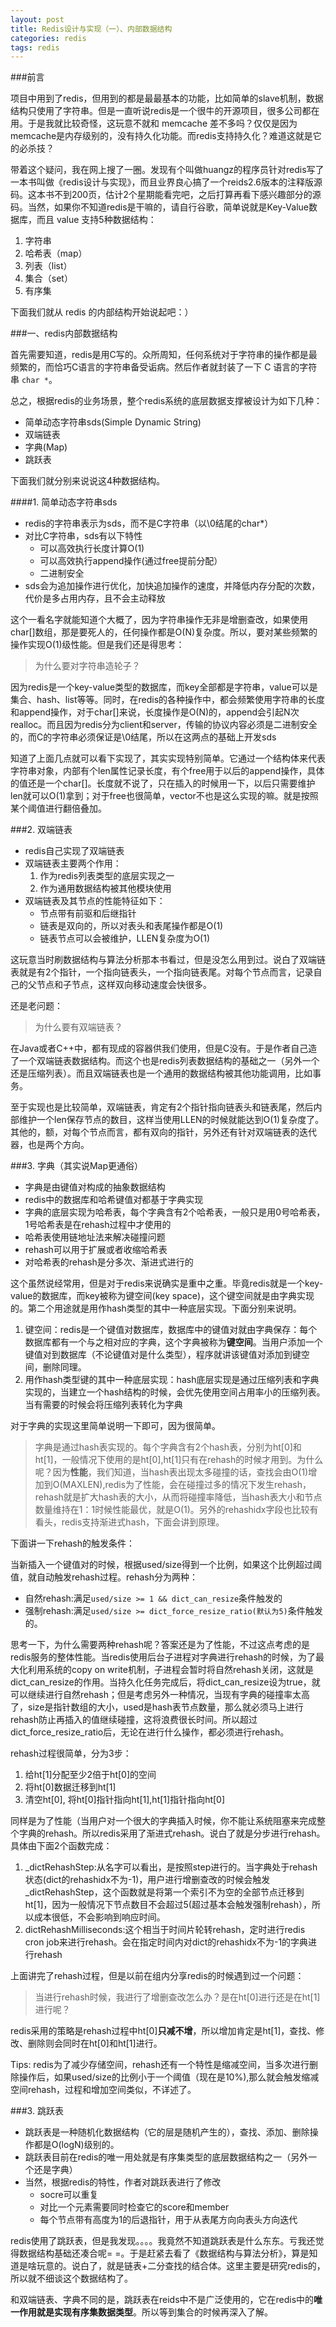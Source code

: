 ```yaml
---
layout: post
title: Redis设计与实现（一）、内部数据结构
categories: redis
tags: redis
---
```


###前言

项目中用到了redis，但用到的都是最最基本的功能，比如简单的slave机制，数据结构只使用了字符串。但是一直听说redis是一个很牛的开源项目，很多公司都在用。于是我就比较奇怪，这玩意不就和 memcache 差不多吗？仅仅是因为memcache是内存级别的，没有持久化功能。而redis支持持久化？难道这就是它的必杀技？

带着这个疑问，我在网上搜了一圈。发现有个叫做huangz的程序员针对redis写了一本书叫做《redis设计与实现》，而且业界良心搞了一个reids2.6版本的注释版源码。这本书不到200页，估计2个星期能看完吧，之后打算再看下感兴趣部分的源码。当然，如果你不知道redis是干嘛的，请自行谷歌，简单说就是Key-Value数据库，而且 value 支持5种数据结构：

1. 字符串
2. 哈希表（map）
3. 列表（list）
4. 集合（set）
5. 有序集

下面我们就从 redis 的内部结构开始说起吧：）

###一、redis内部数据结构

首先需要知道，redis是用C写的。众所周知，任何系统对于字符串的操作都是最频繁的，而恰巧C语言的字符串备受诟病。然后作者就封装了一下 C 语言的字符串 `char *`。

总之，根据redis的业务场景，整个redis系统的底层数据支撑被设计为如下几种：

* 简单动态字符串sds(Simple Dynamic String)
* 双端链表
* 字典(Map)
* 跳跃表

下面我们就分别来说说这4种数据结构。

####1. 简单动态字符串sds

* redis的字符串表示为sds，而不是C字符串（以\0结尾的char*）
* 对比C字符串，sds有以下特性
	* 可以高效执行长度计算O(1)
	* 可以高效执行append操作(通过free提前分配）
	* 二进制安全
* sds会为追加操作进行优化，加快追加操作的速度，并降低内存分配的次数，代价是多占用内存，且不会主动释放

这个一看名字就能知道个大概了，因为字符串操作无非是增删查改，如果使用char[]数组，那是要死人的，任何操作都是O(N)复杂度。所以，要对某些频繁的操作实现O(1)级性能。但是我们还是得思考：

> 为什么要对字符串造轮子？

因为redis是一个key-value类型的数据库，而key全部都是字符串，value可以是集合、hash、list等等。同时，在redis的各种操作中，都会频繁使用字符串的长度和append操作，对于char[]来说，长度操作是O(N)的，append会引起N次realloc。而且因为redis分为client和server，传输的协议内容必须是二进制安全的，而C的字符串必须保证是\0结尾，所以在这两点的基础上开发sds

知道了上面几点就可以看下实现了，其实实现特别简单。它通过一个结构体来代表字符串对象，内部有个len属性记录长度，有个free用于以后的append操作，具体的值还是一个char[]。长度就不说了，只在插入的时候用一下，以后只需要维护len就可以O(1)拿到；对于free也很简单，vector不也是这么实现的嘛。就是按照某个阈值进行翻倍叠加。

###2. 双端链表

* redis自己实现了双端链表
* 双端链表主要两个作用：
	1. 作为redis列表类型的底层实现之一
	2. 作为通用数据结构被其他模块使用
* 双端链表及其节点的性能特征如下：
	* 节点带有前驱和后继指针
	* 链表是双向的，所以对表头和表尾操作都是O(1)
	* 链表节点可以会被维护，LLEN复杂度为O(1)

这玩意当时刷数据结构与算法分析那本书看过，但是没怎么用到过。说白了双端链表就是有2个指针，一个指向链表头，一个指向链表尾。对每个节点而言，记录自己的父节点和子节点，这样双向移动速度会快很多。

还是老问题：

> 为什么要有双端链表？

在Java或者C++中，都有现成的容器供我们使用，但是C没有。于是作者自己造了一个双端链表数据结构。而这个也是redis列表数据结构的基础之一（另外一个还是压缩列表）。而且双端链表也是一个通用的数据结构被其他功能调用，比如事务。

至于实现也是比较简单，双端链表，肯定有2个指针指向链表头和链表尾，然后内部维护一个len保存节点的数目，这样当使用LLEN的时候就能达到O(1)复杂度了。其他的，额，对每个节点而言，都有双向的指针，另外还有针对双端链表的迭代器，也是两个方向。

###3. 字典（其实说Map更通俗）

* 字典是由键值对构成的抽象数据结构
* redis中的数据库和哈希键值对都基于字典实现
* 字典的底层实现为哈希表，每个字典含有2个哈希表，一般只是用0号哈希表，1号哈希表是在rehash过程中才使用的
* 哈希表使用链地址法来解决碰撞问题
* rehash可以用于扩展或者收缩哈希表
* 对哈希表的rehash是分多次、渐进式进行的

这个虽然说经常用，但是对于redis来说确实是重中之重。毕竟redis就是一个key-value的数据库，而key被称为键空间(key space)，这个键空间就是由字典实现的。第二个用途就是用作hash类型的其中一种底层实现。下面分别来说明。

1. 键空间：redis是一个键值对数据库，数据库中的键值对就由字典保存：每个数据库都有一个与之相对应的字典，这个字典被称为**键空间**。当用户添加一个键值对到数据库（不论键值对是什么类型），程序就讲该键值对添加到键空间，删除同理。
2. 用作hash类型键的其中一种底层实现：hash底层实现是通过压缩列表和字典实现的，当建立一个hash结构的时候，会优先使用空间占用率小的压缩列表。当有需要的时候会将压缩列表转化为字典

对于字典的实现这里简单说明一下即可，因为很简单。

> 字典是通过hash表实现的。每个字典含有2个hash表，分别为ht[0]和ht[1]，一般情况下使用的是ht[0],ht[1]只有在rehash的时候才用到。为什么呢？因为**性能**，我们知道，当hash表出现太多碰撞的话，查找会由O(1)增加到O(MAXLEN),redis为了性能，会在碰撞过多的情况下发生rehash，rehash就是扩大hash表的大小，从而将碰撞率降低，当hash表大小和节点数量维持在1：1时候性能最优，就是O(1)。另外的rehashidx字段也比较有看头，redis支持渐进式hash，下面会讲到原理。

下面讲一下rehash的触发条件：

当新插入一个键值对的时候，根据used/size得到一个比例，如果这个比例超过阈值，就自动触发rehash过程。rehash分为两种：

* 自然rehash:满足```used/size >= 1 && dict_can_resize```条件触发的
* 强制rehash:满足```used/size >= dict_force_resize_ratio(默认为5)```条件触发的。

思考一下，为什么需要两种rehash呢？答案还是为了性能，不过这点考虑的是redis服务的整体性能。当redis使用后台子进程对字典进行rehash的时候，为了最大化利用系统的copy on write机制，子进程会暂时将自然rehash关闭，这就是dict_can_resize的作用。当持久化任务完成后，将dict_can_resize设为true，就可以继续进行自然rehash；但是考虑另外一种情况，当现有字典的碰撞率太高了，size是指针数组的大小，used是hash表节点数量，那么就必须马上进行rehash防止再插入的值继续碰撞，这将浪费很长时间。所以超过dict_force_resize_ratio后，无论在进行什么操作，都必须进行rehash。

rehash过程很简单，分为3步：

1. 给ht[1]分配至少2倍于ht[0]的空间
2. 将ht[0]数据迁移到ht[1]
3. 清空ht[0], 将ht[0]指针指向ht[1],ht[1]指针指向ht[0]

同样是为了性能（当用户对一个很大的字典插入时候，你不能让系统阻塞来完成整个字典的rehash。所以redis采用了渐进式rehash。说白了就是分步进行rehash。具体由下面2个函数完成：

1. _dictRehashStep:从名字可以看出，是按照step进行的。当字典处于rehash状态(dict的rehashidx不为-1)，用户进行增删查改的时候会触发_dictRehashStep，这个函数就是将第一个索引不为空的全部节点迁移到ht[1]，因为一般情况下节点数目不会超过5(超过基本会触发强制rehash），所以成本很低，不会影响到响应时间。
2. dictRehashMilliseconds:这个相当于时间片轮转rehash，定时进行redis cron job来进行rehash。会在指定时间内对dict的rehashidx不为-1的字典进行rehash

上面讲完了rehash过程，但是以前在组内分享redis的时候遇到过一个问题：

> 当进行rehash时候，我进行了增删查改怎么办？是在ht[0]进行还是在ht[1]进行呢？

redis采用的策略是rehash过程中ht[0]**只减不增**，所以增加肯定是ht[1]，查找、修改、删除则会同时在ht[0]和ht[1]进行。


Tips: redis为了减少存储空间，rehash还有一个特性是缩减空间，当多次进行删除操作后，如果used/size的比例小于一个阈值（现在是10%),那么就会触发缩减空间rehash，过程和增加空间类似，不详述了。

###3. 跳跃表

* 跳跃表是一种随机化数据结构（它的层是随机产生的），查找、添加、删除操作都是O(logN)级别的。
* 跳跃表目前在redis的唯一用处就是有序集类型的底层数据结构之一（另外一个还是字典）
* 当然，根据redis的特性，作者对跳跃表进行了修改
	* socre可以重复
	* 对比一个元素需要同时检查它的score和member
	* 每个节点带有高度为1的后退指针，用于从表尾方向向表头方向迭代

redis使用了跳跃表，但是我发现。。。。我竟然不知道跳跃表是什么东东。亏我还觉得数据结构基础还凑合呢= =。于是赶紧去看了《数据结构与算法分析》，算是知道是啥玩意的。说白了，就是链表+二分查找的结合体。这里主要是研究redis的，所以就不细谈这个数据结构了。

和双端链表、字典不同的是，跳跃表在reids中不是广泛使用的，它在redis中的**唯一作用就是实现有序集数据类型**。所以等到集合的时候再深入了解。
